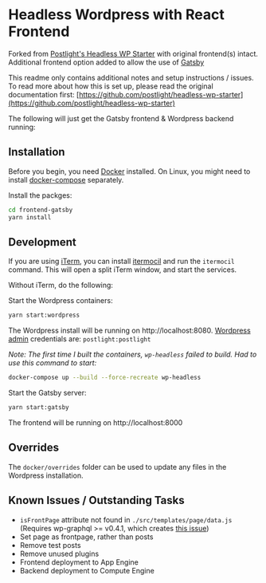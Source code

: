 # Headless Wordpress with React Frontend

Forked from [Postlight's Headless WP Starter](https://github.com/postlight/headless-wp-starter) with original frontend(s) intact. Additional frontend option added to allow the use of [Gatsby](https://gatsbyjs.org)

This readme only contains additional notes and setup instructions / issues. To read more about how this is set up, please read the original documentation first: [https://github.com/postlight/headless-wp-starter](https://github.com/postlight/headless-wp-starter)

The following will just get the Gatsby frontend & Wordpress backend running:

## Installation

Before you begin, you need [Docker](https://www.docker.com) installed. On Linux, you might need to install [docker-compose](https://docs.docker.com/compose/install/#install-compose) separately.

Install the packges:

```bash
cd frontend-gatsby
yarn install
```

## Development

If you are using [iTerm](https://iterm2.com/), you can install [itermocil](https://github.com/TomAnthony/itermocil) and run the `itermocil` command. This will open a split iTerm window, and start the services.

Without iTerm, do the following:

Start the Wordpress containers:

```bash
yarn start:wordpress
```

The Wordpress install will be running on http://localhost:8080.
[Wordpress admin](http://localhost:8080) credentials are: `postlight:postlight`

*Note: The first time I built the containers, `wp-headless` failed to build. Had to use this command to start:*

```bash
docker-compose up --build --force-recreate wp-headless
```

Start the Gatsby server:

```bash
yarn start:gatsby
```

The frontend will be running on http://localhost:8000

## Overrides

The `docker/overrides` folder can be used to update any files in the Wordpress installation.

## Known Issues / Outstanding Tasks

- `isFrontPage` attribute not found in `./src/templates/page/data.js` (Requires wp-graphql >= v0.4.1, which creates [this issue](https://github.com/postlight/headless-wp-starter/issues/243))
- Set page as frontpage, rather than posts
- Remove test posts
- Remove unused plugins
- Frontend deployment to App Engine
- Backend deployment to Compute Engine